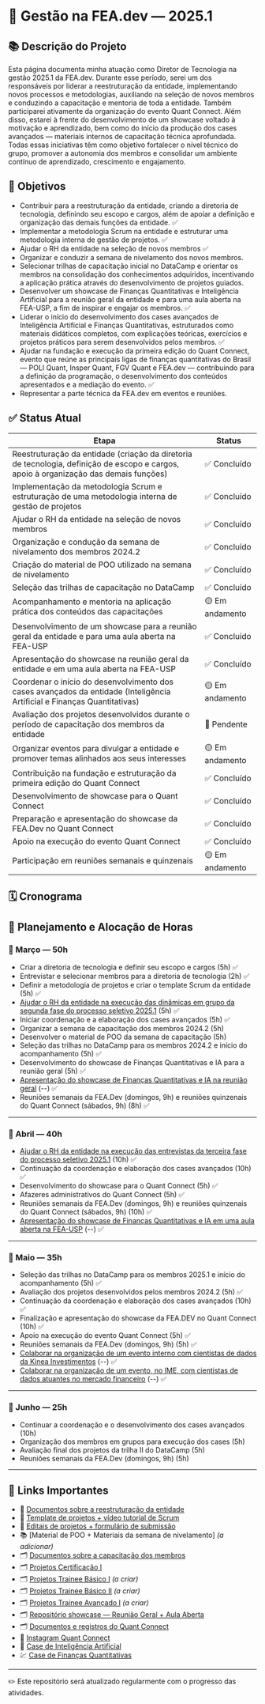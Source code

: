 # 🚀 Gestão na FEA.dev — 2025.1

## 📚 Descrição do Projeto

Esta página documenta minha atuação como Diretor de Tecnologia na gestão 2025.1 da FEA.dev. Durante esse período, serei um dos responsáveis por liderar a reestruturação da entidade, implementando novos processos e metodologias, auxiliando na seleção de novos membros e conduzindo a capacitação e mentoria de toda a entidade. Também participarei ativamente da organização do evento Quant Connect. Além disso, estarei à frente do desenvolvimento de um showcase voltado à motivação e aprendizado, bem como do início da produção dos cases avançados — materiais internos de capacitação técnica aprofundada. Todas essas iniciativas têm como objetivo fortalecer o nível técnico do grupo, promover a autonomia dos membros e consolidar um ambiente contínuo de aprendizado, crescimento e engajamento.

## 🎯 Objetivos

- Contribuir para a reestruturação da entidade, criando a diretoria de tecnologia, definindo seu escopo e cargos, além de apoiar a definição e organização das demais funções da entidade. ✅
- Implementar a metodologia Scrum na entidade e estruturar uma metodologia interna de gestão de projetos. ✅
- Ajudar o RH da entidade na seleção de novos membros ✅
- Organizar e conduzir a semana de nivelamento dos novos membros. 
- Selecionar trilhas de capacitação inicial no DataCamp e orientar os membros na consolidação dos conhecimentos adquiridos, incentivando a aplicação prática através do desenvolvimento de projetos guiados. 
- Desenvolver um showcase de Finanças Quantitativas e Inteligência Artificial para a reunião geral da entidade e para uma aula aberta na FEA-USP, a fim de inspirar e engajar os membros. ✅
- Liderar o início do desenvolvimento dos cases avançados de Inteligência Artificial e Finanças Quantitativas, estruturados como materiais didáticos completos, com explicações teóricas, exercícios e projetos práticos para serem desenvolvidos pelos membros. ✅
- Ajudar na fundação e execução da primeira edição do Quant Connect, evento que reúne as principais ligas de finanças quantitativas do Brasil — POLI Quant, Insper Quant, FGV Quant e FEA.dev — contribuindo para a definição da programação, o desenvolvimento dos conteúdos apresentados e a mediação do evento. ✅
- Representar a parte técnica da FEA.dev em eventos e reuniões.


## ✅ Status Atual

| Etapa | Status |
|-------|--------|
| Reestruturação da entidade (criação da diretoria de tecnologia, definição de escopo e cargos, apoio à organização das demais funções) | ✅ Concluído |
| Implementação da metodologia Scrum e estruturação de uma metodologia interna de gestão de projetos | ✅ Concluído |
| Ajudar o RH da entidade na seleção de novos membros | ✅ Concluído |
| Organização e condução da semana de nivelamento dos membros 2024.2 | ✅ Concluído |
| Criação do material de POO utilizado na semana de nivelamento | ✅ Concluído |
| Seleção das trilhas de capacitação no DataCamp | ✅ Concluído |
| Acompanhamento e mentoria na aplicação prática dos conteúdos das capacitações | 🟡 Em andamento |
| Desenvolvimento de um showcase para a reunião geral da entidade e para uma aula aberta na FEA-USP | ✅ Concluído |
| Apresentação do showcase na reunião geral da entidade e em uma aula aberta na FEA-USP | ✅ Concluído |
| Coordenar o início do desenvolvimento dos cases avançados da entidade (Inteligência Artificial e Finanças Quantitativas) | 🟡 Em andamento |
| Avaliação dos projetos desenvolvidos durante o período de capacitação dos membros da entidade | 🔲 Pendente |
| Organizar eventos para divulgar a entidade e promover temas alinhados aos seus interesses | 🟡 Em andamento |
| Contribuição na fundação e estruturação da primeira edição do Quant Connect | ✅ Concluído |
| Desenvolvimento de showcase para o Quant Connect | ✅ Concluído |
| Preparação e apresentação do showcase da FEA.Dev no Quant Connect | ✅ Concluído |
| Apoio na execução do evento Quant Connect | ✅ Concluído |
| Participação em reuniões semanais e quinzenais | 🟡 Em andamento |


## 🗓 Cronograma

## 📆 Planejamento e Alocação de Horas

### 📅 Março — 50h
- Criar a diretoria de tecnologia e definir seu escopo e cargos (5h) ✅
- Entrevistar e selecionar membros para a diretoria de tecnologia (2h) ✅
- Definir a metodologia de projetos e criar o template Scrum da entidade (5h) ✅
- [Ajudar o RH da entidade na execução das dinâmicas em grupo da segunda fase do processo seletivo 2025.1](https://www.instagram.com/p/DH1uRgQOI8H/?igsh=bXB0ZDYxYXV3amNn) (5h) ✅
- Iniciar coordenação e a elaboração dos cases avançados (5h) ✅
- Organizar a semana de capacitação dos membros 2024.2 (5h)
- Desenvolver o material de POO da semana de capacitação (5h)
- Seleção das trilhas no DataCamp para os membros 2024.2 e início do acompanhamento (5h) ✅
- Desenvolvimento do showcase de Finanças Quantitativas e IA para a reunião geral (5h) ✅
- [Apresentação do showcase de Finanças Quantitativas e IA na reunião geral](https://www.instagram.com/p/DIPia-MM983/?igsh=Ymptc3pvbXVqc255) (--) ✅
- Reuniões semanais da FEA.Dev (domingos, 9h) e reuniões quinzenais do Quant Connect (sábados, 9h) (8h) ✅

---

### 📅 Abril — 40h
- [Ajudar o RH da entidade na execução das entrevistas da terceira fase do processo seletivo 2025.1](https://www.instagram.com/p/DIcaLFBsAaT/?igsh=NDEydGkxMGhmeDQ1) (10h) ✅
- Continuação da coordenação e elaboração dos cases avançados (10h) ✅
- Desenvolvimento do showcase para o Quant Connect (5h) ✅
- Afazeres administrativos do Quant Connect (5h) ✅
- Reuniões semanais da FEA.Dev (domingos, 9h) e reuniões quinzenais do Quant Connect (sábados, 9h) (10h) ✅
- [Apresentação do showcase de Finanças Quantitativas e IA em uma aula aberta na FEA-USP](https://www.instagram.com/p/DJDBXfpNtpW/?igsh=b2hqa2J3cHlyeHA0) (--) ✅
---

### 📅 Maio — 35h
- Seleção das trilhas no DataCamp para os membros 2025.1 e início do acompanhamento (5h) ✅
- Avaliação dos projetos desenvolvidos pelos membros 2024.2 (5h) ✅
- Continuação da coordenação e elaboração dos cases avançados (10h) ✅
- Finalização e apresentação do showcase da FEA.DEV no Quant Connect (10h) ✅
- Apoio na execução do evento Quant Connect (5h) ✅
- Reuniões semanais da FEA.Dev (domingos, 9h) (5h) ✅
- [Colaborar na organização de um evento interno com cientistas de dados da Kinea Investimentos](https://www.instagram.com/p/DKA0zTrOis2/?igsh=MWJob3hoenh0dnUwbw==) (--) ✅
- [Colaborar na organização de um evento, no IME, com cientistas de dados atuantes no mercado financeiro](https://www.instagram.com/p/DJkgJDUuAzB/?igsh=MWQ0dGQxemZrOHNyZQ==) (--) ✅

---

### 📅 Junho — 25h
- Continuar a coordenação e o desenvolvimento dos cases avançados (10h)
- Organização dos membros em grupos para execução dos cases (5h)
- Avaliação final dos projetos da trilha II do DataCamp (5h)
- Reuniões semanais da FEA.Dev (domingos, 9h) (5h)

---

## 🔗 Links Importantes

- 📂 [Documentos sobre a reestruturação da entidade](https://github.com/GB-Navarro/MAC0214/tree/main/Reestrutura%C3%A7%C3%A3o%20FEA.Dev)
- 📁 [Template de projetos + vídeo tutorial de Scrum](https://github.com/GB-Navarro/MAC0214/tree/main/Template%20de%20projetos%20%2B%20v%C3%ADdeo%20tutorial%20de%20SCRUM)
- 📑 [Editais de projetos + formulário de submissão](https://github.com/GB-Navarro/MAC0214/tree/main/Editais%20de%20projetos%20%2B%20formul%C3%A1rio%20de%20submiss%C3%A3o)
- 📚 [Material de POO + Materiais da semana de nivelamento] *(a adicionar)*
- 🗂️ [Documentos sobre a capacitação dos membros](https://github.com/GB-Navarro/MAC0214/tree/main/Documentos%20sobre%20a%20capacita%C3%A7%C3%A3o%20dos%20membros)
- 🗂️ [Projetos Certificação I](#)
- 🗂️ [Projetos Trainee Básico I](#) *(a criar)*
- 🗂️ [Projetos Trainee Básico II](#) *(a criar)*
- 🗂️ [Projetos Trainee Avançado I](#) *(a criar)* 
- 🗂️ [Repositório showcase — Reunião Geral + Aula Aberta](#)
- 🗂️ [Documentos e registros do Quant Connect](https://github.com/GB-Navarro/MAC0214/tree/main/Quant%20Connect%20-%20Documentos%20e%20Registros%20)
- 📸 [Instagram Quant Connect](https://www.instagram.com/quant_connect?igsh=em9pbGdldDB5Z3lz)
- 🤖 [Case de Inteligência Artificial](https://github.com/GB-Navarro/MAC0214/tree/main/Case%20de%20Intelig%C3%AAncia%20Artificial)
- 💹 [Case de Finanças Quantitativas](https://github.com/GB-Navarro/MAC0214/blob/main/Case%20de%20Finan%C3%A7as%20Quantitativas/case_quant.ipynb)

---


✏️ Este repositório será atualizado regularmente com o progresso das atividades.

